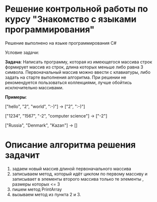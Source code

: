 # Решение контрольной работы по курсу "Знакомство с языками программирования"

Решение выполнено на языке программирования С#

Условие задачи:

**Задача**: Написать программу, которая из имеющегося массива строк формирует массив из строк, длина которых меньше либо равна 3 символа. Первоначальный массив можно ввести с клавиатуры, либо задать на старте выполнения алгоритма. При решении не рекомендуется пользоваться коллекциями, лучше обойтись исключительно массивами.

**Примеры**:

["hello", "2", "world", ":-)"] -> ["2", ":-)"]

["1234", "1567", "-2", "computer science"] -> ["-2"]

["Russia", "Denmark", "Kazan"] -> []

# Описание алгоритма решения задачит
1. задаем новый массив длиной первоначального массива
2. записываем метод, который идёт циклом по первому массиву и записывает в элементы второго массива только те элементы , размеры которых <= 3
3. пишем метод PrintArray
4. вызываем метод из пункта 2 и 3.